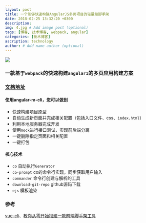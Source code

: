 ```yaml
---
layout: post
title: 一个能够快速构建AngularJS多页项目的轻量级脚手架
date: 2018-02-25 13:32:20 +0300
description: 
img: 4.jpg # Add image post (optional)
tags: [博客, 技术博客, webpack, angular]
categories: [技术博客]
ascription: technology
author: # Add name author (optional)
---
```


![](https://upload-images.jianshu.io/upload_images/1495096-ae70d8dd97a57e89.jpg?imageMogr2/auto-orient/strip%7CimageView2/2/w/1240)

### 一款基于`webpack`的快速构建`angular1`的多页应用构建方案

### [文档地址](https://mescalchuan.github.io/angular-m-cli)

#### 使用angular-m-cli，您可以做到
* 快速构建项目原型
* 自动生成新页面并完成相关配置（包括入口文件、css、`index.html`）
* 利用本地服务器完成开发
* 使用`mock`进行接口测试，实现前后端分离
* 一键删除指定页面和相关配置
* 一键打包

#### 核心技术
* `co` 自动执行`Generator`
* `co-prompt` co的命令行实现，同步获取用户输入
* `commander` 命令行创建与解析的工具
* `download-git-repo` github源码下载
* `ejs` 模板渲染


### 参考
[vue-cli](https://github.com/vuejs/vue-cli)、[教你从零开始搭建一款前端脚手架工具](https://segmentfault.com/a/1190000006190814)

